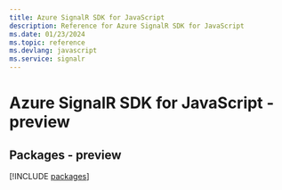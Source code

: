 ```yaml
---
title: Azure SignalR SDK for JavaScript
description: Reference for Azure SignalR SDK for JavaScript
ms.date: 01/23/2024
ms.topic: reference
ms.devlang: javascript
ms.service: signalr
---
```

# Azure SignalR SDK for JavaScript - preview
## Packages - preview
[!INCLUDE [packages](signalr-index.md)]